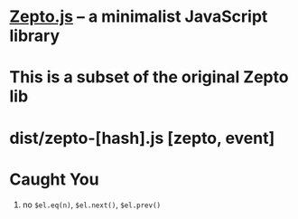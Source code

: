 # [Zepto.js](http://zeptojs.com/) – a minimalist JavaScript library

# This is a subset of the original Zepto lib

dist/zepto-[hash].js [zepto, event]
==

Caught You
==

1. no `$el.eq(n)`, `$el.next()`, `$el.prev()`
